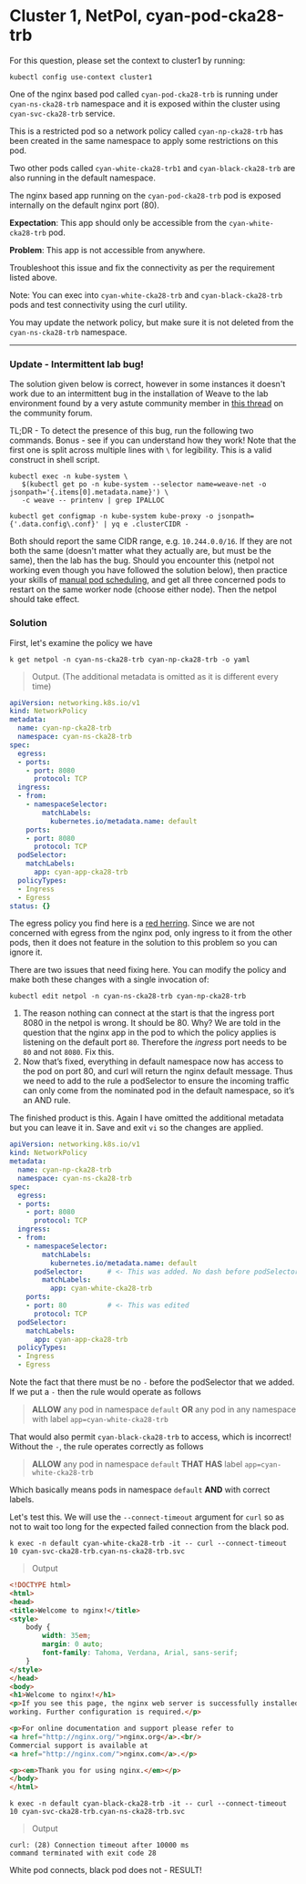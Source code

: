 # Cluster 1, NetPol, cyan-pod-cka28-trb

For this question, please set the context to cluster1 by running:

```
kubectl config use-context cluster1
```

One of the nginx based pod called `cyan-pod-cka28-trb` is running under `cyan-ns-cka28-trb` namespace and it is exposed within the cluster using `cyan-svc-cka28-trb` service.

This is a restricted pod so a network policy called `cyan-np-cka28-trb` has been created in the same namespace to apply some restrictions on this pod.

Two other pods called `cyan-white-cka28-trb1` and `cyan-black-cka28-trb` are also running in the default namespace.

The nginx based app running on the `cyan-pod-cka28-trb` pod is exposed internally on the default nginx port (80).

**Expectation**: This app should only be accessible from the `cyan-white-cka28-trb` pod.

**Problem**: This app is not accessible from anywhere.

Troubleshoot this issue and fix the connectivity as per the requirement listed above.

Note: You can exec into `cyan-white-cka28-trb` and `cyan-black-cka28-trb` pods and test connectivity using the curl utility.

You may update the network policy, but make sure it is not deleted from the `cyan-ns-cka28-trb` namespace.

---

### Update - Intermittent lab bug!

The solution given below is correct, however in some instances it doesn't work due to an intermittent bug in the installation of Weave to the lab environment found by a very astute community member in [this thread](https://kodekloud.com/community/t/network-policy-blocking-all-the-ingress-traffic/300501/15?u=alistair_kodekloud) on the community forum.

TL;DR - To detect the presence of this bug, run the following two commands. Bonus - see if you can understand how they work! Note that the first one is split across multiple lines with `\` for legibility. This is a valid construct in shell script.

```
kubectl exec -n kube-system \
   $(kubectl get po -n kube-system --selector name=weave-net -o jsonpath='{.items[0].metadata.name}') \
   -c weave -- printenv | grep IPALLOC

kubectl get configmap -n kube-system kube-proxy -o jsonpath={'.data.config\.conf}' | yq e .clusterCIDR -
```

Both should report the same CIDR range, e.g. `10.244.0.0/16`. If they are not both the same (doesn't matter what they actually are, but must be the same), then the lab has the bug. Should you encounter this (netpol not working even though you have followed the solution below), then practice your skills of [manual pod scheduling](../../../03-Scheduling/02-Manual-Scheduling.md), and get all three concerned pods to restart on the same worker node (choose either node). Then the netpol should take effect.




### Solution

First, let's examine the policy we have

```
k get netpol -n cyan-ns-cka28-trb cyan-np-cka28-trb -o yaml
```

> Output. (The additional metadata is omitted as it is different every time)

```yaml
apiVersion: networking.k8s.io/v1
kind: NetworkPolicy
metadata:
  name: cyan-np-cka28-trb
  namespace: cyan-ns-cka28-trb
spec:
  egress:
  - ports:
    - port: 8080
      protocol: TCP
  ingress:
  - from:
    - namespaceSelector:
        matchLabels:
          kubernetes.io/metadata.name: default
    ports:
    - port: 8080
      protocol: TCP
  podSelector:
    matchLabels:
      app: cyan-app-cka28-trb
  policyTypes:
  - Ingress
  - Egress
status: {}
```

The egress policy you find here is a [red herring](https://dictionary.cambridge.org/dictionary/english/red-herring). Since we are not concerned with egress from the nginx pod, only ingress to it from the other pods, then it does not feature in the solution to this problem so you can ignore it.

There are two issues that need fixing here. You can modify the policy and make both these changes with a single invocation of:

```
kubectl edit netpol -n cyan-ns-cka28-trb cyan-np-cka28-trb
```

1. The reason nothing can connect at the start is that the ingress port 8080 in the netpol is wrong. It should be 80. Why? We are told in the question that the nginx app in the pod to which the policy applies is listening on the default port `80`. Therefore the *ingress* port needs to be `80` and not `8080`. Fix this.
1. Now that’s fixed, everything in default namespace now has access to the pod on port 80, and curl will return the nginx default message. Thus we need to add to the rule a podSelector to ensure the incoming traffic can only come from the nominated pod in the default namespace, so it’s an AND rule.

The finished product is this. Again I have omitted the additional metadata but you can leave it in. Save and exit `vi` so the changes are applied.

```yaml
apiVersion: networking.k8s.io/v1
kind: NetworkPolicy
metadata:
  name: cyan-np-cka28-trb
  namespace: cyan-ns-cka28-trb
spec:
  egress:
  - ports:
    - port: 8080
      protocol: TCP
  ingress:
  - from:
    - namespaceSelector:
        matchLabels:
          kubernetes.io/metadata.name: default
      podSelector:      # <- This was added. No dash before podSelector!
        matchLabels:
          app: cyan-white-cka28-trb
    ports:
    - port: 80          # <- This was edited
      protocol: TCP
  podSelector:
    matchLabels:
      app: cyan-app-cka28-trb
  policyTypes:
  - Ingress
  - Egress
```

Note the fact that there must be no `-` before the podSelector that we added. If we put a `-` then the rule would operate as follows

> **ALLOW** any pod in namespace `default` **OR** any pod in any namespace with label `app=cyan-white-cka28-trb`

That would also permit `cyan-black-cka28-trb` to access, which is incorrect! Without the `-`, the rule operates correctly as follows

> **ALLOW** any pod in namespace `default` **THAT HAS** label `app=cyan-white-cka28-trb`

Which basically means pods in namespace `default` **AND** with correct labels.

Let's test this. We will use the `--connect-timeout` argument for `curl` so as not to wait too long for the expected failed connection from the black pod.

```
k exec -n default cyan-white-cka28-trb -it -- curl --connect-timeout 10 cyan-svc-cka28-trb.cyan-ns-cka28-trb.svc
```

> Output

```html
<!DOCTYPE html>
<html>
<head>
<title>Welcome to nginx!</title>
<style>
    body {
        width: 35em;
        margin: 0 auto;
        font-family: Tahoma, Verdana, Arial, sans-serif;
    }
</style>
</head>
<body>
<h1>Welcome to nginx!</h1>
<p>If you see this page, the nginx web server is successfully installed and
working. Further configuration is required.</p>

<p>For online documentation and support please refer to
<a href="http://nginx.org/">nginx.org</a>.<br/>
Commercial support is available at
<a href="http://nginx.com/">nginx.com</a>.</p>

<p><em>Thank you for using nginx.</em></p>
</body>
</html>
```

```
k exec -n default cyan-black-cka28-trb -it -- curl --connect-timeout 10 cyan-svc-cka28-trb.cyan-ns-cka28-trb.svc
```

> Output

```
curl: (28) Connection timeout after 10000 ms
command terminated with exit code 28
```

White pod connects, black pod does not - RESULT!
